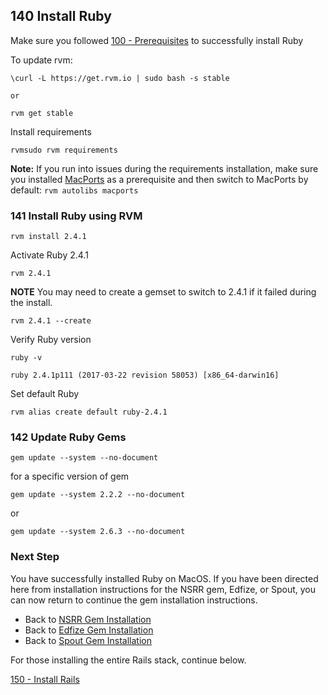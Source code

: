 ## 140 Install Ruby

Make sure you followed [100 - Prerequisites](https://github.com/remomueller/documentation/blob/master/macos/100-prerequisites.md) to successfully install Ruby

To update rvm:

```
\curl -L https://get.rvm.io | sudo bash -s stable

or

rvm get stable
```

Install requirements

```
rvmsudo rvm requirements
```

**Note:** If you run into issues during the requirements installation, make sure you installed [MacPorts](https://github.com/remomueller/documentation/blob/master/macos/100-prerequisites.md#104-macports-for-best-integration-with-rvm) as a prerequisite and then switch to MacPorts by default: `rvm autolibs macports`

### 141 Install Ruby using RVM

```
rvm install 2.4.1
```

Activate Ruby 2.4.1

```
rvm 2.4.1
```

**NOTE** You may need to create a gemset to switch to 2.4.1 if it failed during the install.

```
rvm 2.4.1 --create
```

Verify Ruby version

```
ruby -v
```

```console
ruby 2.4.1p111 (2017-03-22 revision 58053) [x86_64-darwin16]
```

Set default Ruby

```
rvm alias create default ruby-2.4.1
```

### 142 Update Ruby Gems

```
gem update --system --no-document
```

for a specific version of gem

```
gem update --system 2.2.2 --no-document
```

or

```
gem update --system 2.6.3 --no-document
```

### Next Step

You have successfully installed Ruby on MacOS. If you have been directed here from installation instructions for the NSRR gem, Edfize, or Spout, you can now return to continue the gem installation instructions.

- Back to [NSRR Gem Installation](https://github.com/nsrr/nsrr-gem#installation)
- Back to [Edfize Gem Installation](https://github.com/sleepepi/edfize#installation)
- Back to [Spout Gem Installation](https://github.com/sleepepi/spout#installation)

For those installing the entire Rails stack, continue below.

[150 - Install Rails](https://github.com/remomueller/documentation/blob/master/macos/150-rails.md)
